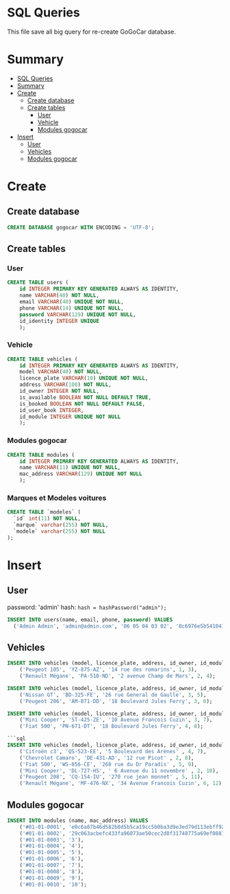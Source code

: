 # SQL Queries

This file save all big query for re-create GoGoCar database.

# Summary

- [SQL Queries](#sql-queries)
- [Summary](#summary)
- [Create](#create)
  - [Create database](#create-database)
  - [Create tables](#create-tables)
    - [User](#user)
    - [Vehicle](#vehicle)
    - [Modules gogocar](#modules-gogocar)
- [Insert](#insert)
  - [User](#user-1)
  - [Vehicles](#vehicles)
  - [Modules gogocar](#modules-gogocar-1)

# Create

## Create database

```sql
CREATE DATABASE gogocar WITH ENCODING = 'UTF-8';
```

## Create tables

### User

```sql
CREATE TABLE users (
    id INTEGER PRIMARY KEY GENERATED ALWAYS AS IDENTITY, 
    name VARCHAR(40) NOT NULL,
    email VARCHAR(40) UNIQUE NOT NULL,
    phone VARCHAR(14) UNIQUE NOT NULL,
    password VARCHAR(129) UNIQUE NOT NULL,
    id_identity INTEGER UNIQUE
    );
```

### Vehicle

```sql
CREATE TABLE vehicles (
    id INTEGER PRIMARY KEY GENERATED ALWAYS AS IDENTITY, 
    model VARCHAR(40) NOT NULL, 
    licence_plate VARCHAR(10) UNIQUE NOT NULL,
    address VARCHAR(100) NOT NULL,
    id_owner INTEGER NOT NULL,
    is_available BOOLEAN NOT NULL DEFAULT TRUE,
    is_booked BOOLEAN NOT NULL DEFAULT FALSE,
    id_user_book INTEGER,
    id_module INTEGER UNIQUE NOT NULL
    );
```

### Modules gogocar

```sql
CREATE TABLE modules (
    id INTEGER PRIMARY KEY GENERATED ALWAYS AS IDENTITY,
    name VARCHAR(11) UNIQUE NOT NULL,
    mac_address VARCHAR(129) UNIQUE NOT NULL
    );
```

### Marques et Modeles voitures
```sql
CREATE TABLE `modeles` (
  `id` int(11) NOT NULL,
  `marque` varchar(255) NOT NULL,
  `modele` varchar(255) NOT NULL
);
```

# Insert

## User

password: 'admin'
hash: `hash = hashPassword("admin");`

```sql
INSERT INTO users(name, email, phone, password) VALUES
  ('Admin Admin', 'admin@admin.com', '06 05 04 03 02', '8c6976e5b5410415bde908bd4dee15dfb167a9c873fc4bb8a81f6f2ab448a918');
```

## Vehicles

```sql
INSERT INTO vehicles (model, licence_plate, address, id_owner, id_module) VALUES 
    ('Peugeot 105', 'YZ-875-AZ', '14 rue des romarins', 1, 3),
    ('Renault Mégane', 'PA-510-ND', '2 avenue Champ de Mars', 2, 4);
```

```sql
INSERT INTO vehicles (model, licence_plate, address, id_owner, id_module) VALUES 
    ('Nissan GT', 'BD-325-FE', '26 rue General de Gaulle', 3, 5),
    ('Peugeot 206', 'AM-871-DD', '18 Boulevard Jules Ferry', 3, 6);
```

```sql
INSERT INTO vehicles (model, licence_plate, address, id_owner, id_module) VALUES 
    ('Mini Cooper', 'ST-425-ZE', '10 Avenue Francois Cuzin', 3, 7),
    ('Fiat 500', 'PN-671-DT', '18 Boulevard Jules Ferry', 4, 8);

```sql
INSERT INTO vehicles (model, licence_plate, address, id_owner, id_module) VALUES
    ('Citroën c3', 'QS-523-EE', '5 Boulevard des Arènes' , 4, 7),
    ('Chevrolet Camaro', 'DE-431-AD', '12 rue Picot' , 2, 8),
    ('Fiat 500', 'WS-856-CE', '268 rue du Dr Paradis' , 5, 9),
    ('Mini Cooper', 'DL-727-HS', ' 6 Avenue du 11 novembre' , 2, 10),
    ('Peugeot 208', 'CQ-154-IU', '270 rue jean monnet' , 5, 11),
    ('Renault Mégane', 'MF-476-NX', '34 Avenue Francois Cuzin', 6, 12);
```

## Modules gogocar

```sql
INSERT INTO modules (name, mac_address) VALUES
    ('#01-01-0001', 'e0c6a87b46d582b0d5b5ca19cc5b0ba3d9e3ed79d113ebff9248b2f8ce5affdc52a044bd4dc8c1d70ffdf08256d7b68beff3a4ae6ae2582ad201cf8f4c6d47a9'),
    ('#01-01-0002', '29c063acbefc433fa96073ae50cec2d8f31748775a69ef0881c4af55bc86481e42f624407111d9a81acef775844f1532f7f30fcf88e4e6c2511598852dabcca4'),
    ('#01-01-0003', '3'),
    ('#01-01-0004', '4'),
    ('#01-01-0005', '5'),
    ('#01-01-0006', '6'),
    ('#01-01-0007', '7'),
    ('#01-01-0008', '8'),
    ('#01-01-0009', '9'),
    ('#01-01-0010', '10');
```

